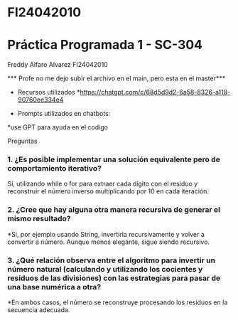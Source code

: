 # FI24042010

# Práctica Programada 1 - SC-304

Freddy Alfaro Alvarez
FI24042010


*** Profe no me dejo subir el archivo en el main, pero esta en el master***


- Recursos utilizados
*https://chatgpt.com/c/68d5d9d2-6a58-8326-a118-90760ee334e4

- Prompts utilizados en chatbots:

*use GPT para ayuda en el codigo

Preguntas

### 1. ¿Es posible implementar una solución equivalente pero de comportamiento iterativo?
Sí, utilizando  while o for para extraer cada dígito con el residuo y reconstruir el número inverso multiplicando por 10 en cada iteración.

### 2. ¿Cree que hay alguna otra manera recursiva de generar el mismo resultado?
*Si, por ejemplo usando String, invertirla recursivamente y volver a convertir a número. Aunque menos elegante, sigue siendo recursivo.

### 3. ¿Qué relación observa entre el algoritmo para invertir un número natural (calculando y utilizando los cocientes y residuos de las divisiones) con las estrategias para pasar de una base numérica a otra?
*En ambos casos, el número se reconstruye procesando los residuos en la secuencia adecuada.
